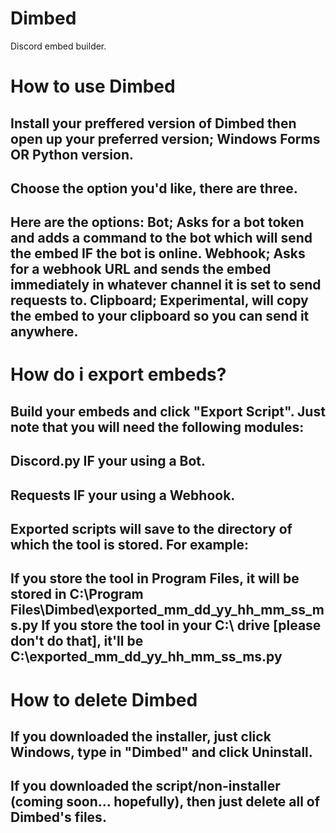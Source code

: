# Dimbed
Discord embed builder.


# How to use Dimbed

Install your preffered version of Dimbed then open up your preferred version; Windows Forms OR Python version.
-
Choose the option you'd like, there are three.
-
Here are the options:
Bot; Asks for a bot token and adds a command to the bot which will send the embed IF the bot is online.
Webhook; Asks for a webhook URL and sends the embed immediately in whatever channel it is set to send requests to.
Clipboard; Experimental, will copy the embed to your clipboard so you can send it anywhere.
-
# How do i export embeds?
Build your embeds and click "Export Script".
Just note that you will need the following modules:
-
Discord.py IF your using a Bot.
-
Requests IF your using a Webhook.
-
Exported scripts will save to the directory of which the tool is stored.
For example:
-
If you store the tool in Program Files, it will be stored in C:\Program Files\Dimbed\exported_mm_dd_yy_hh_mm_ss_ms.py
If you store the tool in your C:\ drive [please don't do that], it'll be C:\exported_mm_dd_yy_hh_mm_ss_ms.py 
-

# How to delete Dimbed

If you downloaded the installer, just click Windows, type in "Dimbed" and click Uninstall.
-

If you downloaded the script/non-installer (coming soon... hopefully), then just delete all of Dimbed's files.
----------------------------------------------------------------------------------------------------------------
